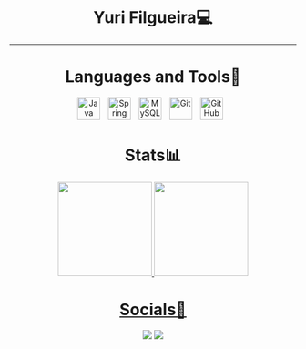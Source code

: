 <div align="center">

# Yuri Filgueira💻

---

# Languages and Tools🧰

<img alt="Java" width="40px" style="padding-right:10px;" src="https://cdn.jsdelivr.net/gh/devicons/devicon/icons/java/java-original.svg"/>
<img alt="Spring" width="40px" style="padding-right:10px;" src="https://cdn.jsdelivr.net/gh/devicons/devicon/icons/spring/spring-original.svg"/>
<img alt="MySQL" width="40px" style="padding-right:10px;"src="https://cdn.jsdelivr.net/gh/devicons/devicon/icons/mysql/mysql-original.svg"/>
<img alt="Git" width="40px" style="padding-right:10px;" src="https://cdn.jsdelivr.net/gh/devicons/devicon/icons/git/git-original.svg"/>
<img alt="GitHub" width="40px" style="padding-right:10px;" src="https://cdn.jsdelivr.net/gh/devicons/devicon/icons/github/github-original.svg"/>
<br />
  

#

# Stats📊
<div align="center">
  <a href="https://github.com/yurifilgueira">
  <img height="165em" src="https://github-readme-stats.vercel.app/api?username=yurifilgueira&icon_color=bad0e9&bg_color=bd0028&text_color=b5c5f5&title_color=cbd1d2&theme=algolia&show_icons=true&include_all_commits=true&count_private=true&hide_border=false"/>
  <img height="165em" src="https://github-readme-stats.vercel.app/api/top-langs/?username=yurifilgueira&bg_color=777c8f&text_color=b5c5f5&title_color=cbd1d2&layout=compact&theme=algolia&langs_count=7&hide_border=false"/>

# Socials👥
<div align="center">
  <div>
    <a href = "mailto:contact.yuri.filgueira@gmail.com"><img src="https://img.shields.io/badge/-Gmail-%23333?style=for-the-badge&logo=gmail&logoColor=white" target="_blank"></a>
    <a href="https://www.linkedin.com/in/yurifilgueira/" target="_blank"><img src="https://img.shields.io/badge/-LinkedIn-%230077B5?style=for-the-badge&logo=linkedin&logoColor=white" target="_blank"></a>
  </div>
</div>
